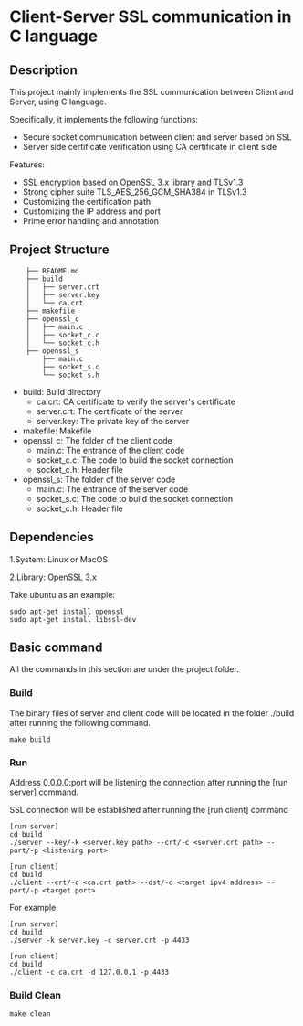 # Client-Server SSL communication in C language

## Description
This project mainly implements the SSL communication between Client and Server, using C language.

Specifically, it implements the following functions:

- Secure socket communication between client and server based on SSL
- Server side certificate verification using CA certificate in client side

Features:  

- SSL encryption based on OpenSSL 3.x library and TLSv1.3
- Strong cipher suite TLS_AES_256_GCM_SHA384 in TLSv1.3
- Customizing the certification path
- Customizing the IP address and port
- Prime error handling and annotation

## Project Structure
```
    ├── README.md
    ├── build
    │   ├── server.crt
    │   ├── server.key
    │   └── ca.crt
    ├── makefile
    ├── openssl_c
    │   ├── main.c
    │   ├── socket_c.c
    │   └── socket_c.h
    ├── openssl_s
        ├── main.c
        ├── socket_s.c
        └── socket_s.h
```

- build: Build directory
  - ca.crt: CA certificate to verify the server's certificate
  - server.crt: The certificate of the server
  - server.key: The private key of the server
- makefile: Makefile
- openssl_c: The folder of the client code
  - main.c: The entrance of the client code
  - socket_c.c: The code to build the socket connection
  - socket_c.h: Header file
- openssl_s: The folder of the server code
  - main.c: The entrance of the server code
  - socket_s.c: The code to build the socket connection
  - socket_c.h: Header file


## Dependencies

1.System: Linux or MacOS

2.Library: OpenSSL 3.x 

Take ubuntu as an example:

```
sudo apt-get install openssl
sudo apt-get install libssl-dev
```


## Basic command

All the commands in this section are under the project folder.

### Build

The binary files of server and client code will be located in the folder ./build after running the following command.

```
make build
```
### Run

Address 0.0.0.0:port will be listening the connection after running the [run server] command.

SSL connection will be established after running the [run client] command


```
[run server] 
cd build 
./server --key/-k <server.key path> --crt/-c <server.crt path> --port/-p <listening port>

[run client]
cd build
./client --crt/-c <ca.crt path> --dst/-d <target ipv4 address> --port/-p <target port>
```

For example

```
[run server] 
cd build 
./server -k server.key -c server.crt -p 4433

[run client]
cd build
./client -c ca.crt -d 127.0.0.1 -p 4433
```


### Build Clean
```
make clean
```

